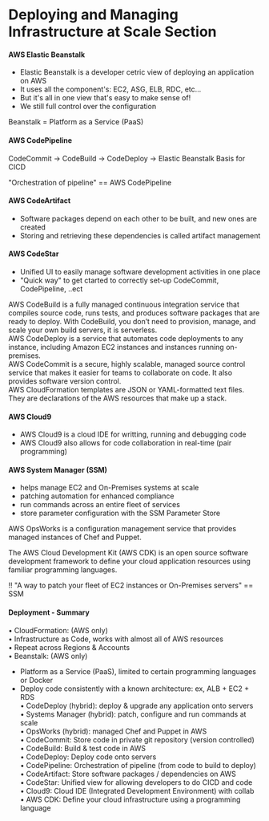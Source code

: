 # Deploying and Managing Infrastructure at Scale Section

#### AWS Elastic Beanstalk 
- Elastic Beanstalk is a developer cetric view of deploying an application on AWS
- It uses all the component's: EC2, ASG, ELB, RDC, etc...
- But it's all in one view that's easy to make sense of!
- We still full control over the configuration 

Beanstalk = Platform as a Service (PaaS)  

#### AWS CodePipeline 
CodeCommit -> CodeBuild -> CodeDeploy -> Elastic Beanstalk
Basis for CICD 

"Orchestration of pipeline" == AWS CodePipeline

#### AWS CodeArtifact
- Software packages depend on each other to be built, and new ones are created   
- Storing and retrieving these dependencies is called artifact management  

#### AWS CodeStar 
- Unified UI to easily manage software development activities in one place   
- "Quick way" to get ctarted to  correctly set-up CodeCommit, CodePipeline, ..ect  

AWS CodeBuild is a fully managed continuous integration service that compiles source code, runs tests, and produces software packages that are ready to deploy. With CodeBuild, you don’t need to provision, manage, and scale your own build servers, it is serverless.  
AWS CodeDeploy is a service that automates code deployments to any instance, including Amazon EC2 instances and instances running on-premises.  
AWS CodeCommit is a secure, highly scalable, managed source control service that makes it easier for teams to collaborate on code. It also provides software version control.  
AWS CloudFormation templates are JSON or YAML-formatted text files. They are declarations of the AWS resources that make up a stack.   

#### AWS Cloud9
- AWS Cloud9 is a cloud IDE for writting, running and debugging code  
- AWS Cloud9 also allows for code collaboration in real-time (pair programming)  

#### AWS System Manager (SSM)
- helps manage EC2 and On-Premises systems at scale   
- patching automation for enhanced compliance   
- run commands across an entire fleet of services  
- store parameter configuration with the SSM Parameter Store  

AWS OpsWorks is a configuration management service that provides managed instances of Chef and Puppet.  

The AWS Cloud Development Kit (AWS CDK) is an open source software development framework to define your cloud application resources using familiar programming languages.  

!! "A way to patch your fleet of EC2 instances or On-Premises servers" == SSM  

####  Deployment - Summary
• CloudFormation: (AWS only)  
• Infrastructure as Code, works with almost all of AWS resources  
• Repeat across Regions & Accounts  
• Beanstalk: (AWS only)  
  - Platform as a Service (PaaS), limited to certain programming languages or Docker  
  - Deploy code consistently with a known architecture: ex, ALB + EC2 + RDS  
• CodeDeploy (hybrid): deploy & upgrade any application onto servers  
• Systems Manager (hybrid): patch, configure and run commands at scale  
• OpsWorks (hybrid): managed Chef and Puppet in AWS  
• CodeCommit: Store code in private git repository (version controlled)  
• CodeBuild: Build & test code in AWS  
• CodeDeploy: Deploy code onto servers  
• CodePipeline: Orchestration of pipeline (from code to build to deploy)  
• CodeArtifact: Store software packages / dependencies on AWS  
• CodeStar: Unified view for allowing developers to do CICD and code  
• Cloud9: Cloud IDE (Integrated Development Environment) with collab  
• AWS CDK: Define your cloud infrastructure using a programming language  
